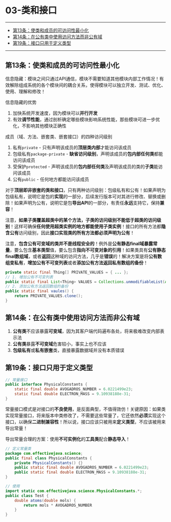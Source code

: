﻿# 03-类和接口

---

- [第13条：使类和成员的可访问性最小化](#第13条使类和成员的可访问性最小化)
- [第14条：在公有类中使用访问方法而非公有域](#第14条在公有类中使用访问方法而非公有域)
- [第19条：接口只用于定义类型](#第19条接口只用于定义类型)

---

## 第13条：使类和成员的可访问性最小化

信息隐藏：模块之间只通过API通信，模块不需要知道其他模块内部工作情况！有效解除组成系统的各个模块间的耦合关系，使得模块可以独立开发、测试、优化、使用、理解和修改！

信息隐藏的优势
1. 加快系统开发速度，因为模块可以**并行开发**
2. 有效**调节性能**，通过剖析确定哪些模块影响系统性能，那些模块可进一步优化，不影响其他模块正确性

成员（域、方法、嵌套类、嵌套接口）的四种访问级别
1. 私有`private` - 只有声明该成员的**顶层类内部**才能访问该成员
2. 包级私有`package-private` - __缺省访问级别__，声明该成员的**包内部任何类**都能访问该成员
3. 受保护`protected` - 声明该成员的**包内部任何类**及声明该成员的类的**子类**能访问该成员
4. 公有`public` - 任何地方都能访问该成员

对于**顶层即非嵌套的类和接口**，只有两种访问级别：包级私有和公有！如果声明为包级私有，说明它是包的**实现**的一部分，后续发行版本可对其进行修改、替换或删除！如果声明为公有，说明它是包**导出API**的一部分，有责任**永远**支持它，保持**兼容**！

注意，__如果子类覆盖超类中的某个方法，子类的访问级别不能低于超类的访问级别__！这样可确保**任何使用超类实例的地方都能使用子类实例**！接口的所有方法都**隐含公有**访问级别，因此**接口实现类的所有方法都必须声明为公有**！

注意，**包含公有可变域的类并不是线程安全的**！例外是**公有静态final域暴露常量**，要么包含**基本类型**值，要么包含**指向不可变对象的引用**！如果类具有**公有静态final数组域**，或者**返回**这种域的访问方法，几乎是**错误**的！解决方案是将**公有数组变私有**，**增加公有不可变列表**或者**添加公有方法返回私有数组的备份**！

```Java
private static final Thing[] PRIVATE_VALUES = { ... };
// 1. 增加公有不可变列表
public static final List<Thing> VALUES = Collections.unmodifiableList(Arrays.asList(PRIVATE_VALUES));
// 2. 添加公有方法返回数组的备份
public static final vaules() {
	return PRIVATE_VALUES.clone();
}
```

## 第14条：在公有类中使用访问方法而非公有域

1. **公有类**不应该暴露**可变域**，因为其客户端代码遍布各处，将来极难改变内部表示法
2. **公有类**暴露**不可变域**危害较小，事实上也不应该
3. **包级私有**或**私有嵌套**类，直接暴露数据域并没有本质错误

## 第19条：接口只用于定义类型

```Java
// 常量接口
public interface PhysicalConstants {
	static final double AVOGADROS_NUMBER = 6.0221499e23;
	static final double ELECTRON_MASS = 9.10938188e-31;
}
```

常量接口模式是对接口的**不良使用**，是反面典型，不值得效仿！关键原因：如果类实现常量接口，将来版本中类修改了，不需要这些常量了，它还依然**必须**实现这个接口，以确保**二进制兼容性**！所以说，接口应该只被用来**定义类型**，不应该被用来导出常量！

导出常量合理的方案：使用**不可实例化**的**工具类**配合**静态导入**！

```Java
// 定义常量类
package com.effectivejava.science;
public final class PhysicalConstants {
	private PhysicalConstants() {}
	public static final double AVOGADROS_NUMBER = 6.0221499e23;
	public static final double ELECTRON_MASS = 9.10938188e-31;
}

// 使用
import static com.effectivejava.science.PhysicalConstants.*;
public class Test {
	double atoms(double mols) {
		return mols * AVOGADROS_NUMBER
	}
}
```

